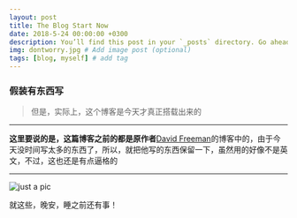 ```yaml
---
layout: post
title: The Blog Start Now
date: 2018-5-24 00:00:00 +0300
description: You’ll find this post in your `_posts` directory. Go ahead and edit it and re-build the site to see your changes. # Add post description (optional)
img: dontworry.jpg # Add image post (optional)
tags: [blog, myself] # add tag
---
```




### 假装有东西写

>但是，实际上，这个博客是今天才真正搭载出来的

---

__这里要说的是，这篇博客之前的都是原作者__[David Freeman](http://artemsheludko.pw/flexible-jekyll/)的博客中的，由于今天没时间写太多的东西了，所以，就把他写的东西保留一下，虽然用的好像不是英文，不过，这也还是有点逼格的

---

![just a pic]({{site.baseurl}}/assets/img/workflow.jpg)

就这些，晚安，睡之前还有事！

